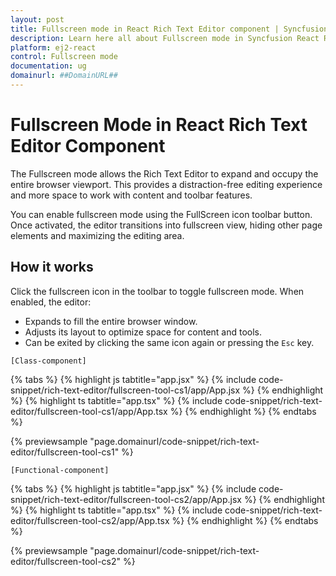 ```yaml
---
layout: post
title: Fullscreen mode in React Rich Text Editor component | Syncfusion
description: Learn here all about Fullscreen mode in Syncfusion React Rich Text Editor component of Syncfusion Essential JS 2 and more.
platform: ej2-react
control: Fullscreen mode
documentation: ug
domainurl: ##DomainURL##
---
```


# Fullscreen Mode in React Rich Text Editor Component

The Fullscreen mode allows the Rich Text Editor to expand and occupy the entire browser viewport. This provides a distraction-free editing experience and more space to work with content and toolbar features.

You can enable fullscreen mode using the FullScreen icon toolbar button. Once activated, the editor transitions into fullscreen view, hiding other page elements and maximizing the editing area.

## How it works

Click the fullscreen icon in the toolbar to toggle fullscreen mode. When enabled, the editor:

- Expands to fill the entire browser window.
- Adjusts its layout to optimize space for content and tools.
- Can be exited by clicking the same icon again or pressing the `Esc` key.

`[Class-component]`

{% tabs %}
{% highlight js tabtitle="app.jsx" %}
{% include code-snippet/rich-text-editor/fullscreen-tool-cs1/app/App.jsx %}
{% endhighlight %}
{% highlight ts tabtitle="app.tsx" %}
{% include code-snippet/rich-text-editor/fullscreen-tool-cs1/app/App.tsx %}
{% endhighlight %}
{% endtabs %}

 {% previewsample "page.domainurl/code-snippet/rich-text-editor/fullscreen-tool-cs1" %}

`[Functional-component]`

{% tabs %}
{% highlight js tabtitle="app.jsx" %}
{% include code-snippet/rich-text-editor/fullscreen-tool-cs2/app/App.jsx %}
{% endhighlight %}
{% highlight ts tabtitle="app.tsx" %}
{% include code-snippet/rich-text-editor/fullscreen-tool-cs2/app/App.tsx %}
{% endhighlight %}
{% endtabs %}

 {% previewsample "page.domainurl/code-snippet/rich-text-editor/fullscreen-tool-cs2" %}